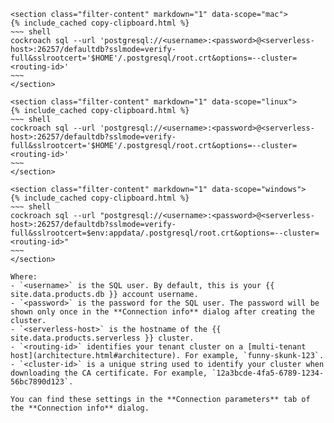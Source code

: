     <section class="filter-content" markdown="1" data-scope="mac">
    {% include_cached copy-clipboard.html %}
    ~~~ shell
    cockroach sql --url 'postgresql://<username>:<password>@<serverless-host>:26257/defaultdb?sslmode=verify-full&sslrootcert='$HOME'/.postgresql/root.crt&options=--cluster=<routing-id>'
    ~~~
    </section>

    <section class="filter-content" markdown="1" data-scope="linux">
    {% include_cached copy-clipboard.html %}
    ~~~ shell
    cockroach sql --url 'postgresql://<username>:<password>@<serverless-host>:26257/defaultdb?sslmode=verify-full&sslrootcert='$HOME'/.postgresql/root.crt&options=--cluster=<routing-id>'
    ~~~
    </section>

    <section class="filter-content" markdown="1" data-scope="windows">
    {% include_cached copy-clipboard.html %}
    ~~~ shell
    cockroach sql --url "postgresql://<username>:<password>@<serverless-host>:26257/defaultdb?sslmode=verify-full&sslrootcert=$env:appdata/.postgresql/root.crt&options=--cluster=<routing-id>"
    ~~~
    </section>

    Where:
    - `<username>` is the SQL user. By default, this is your {{ site.data.products.db }} account username.
    - `<password>` is the password for the SQL user. The password will be shown only once in the **Connection info** dialog after creating the cluster.
    - `<serverless-host>` is the hostname of the {{ site.data.products.serverless }} cluster.
    - `<routing-id>` identifies your tenant cluster on a [multi-tenant host](architecture.html#architecture). For example, `funny-skunk-123`.
    - `<cluster-id>` is a unique string used to identify your cluster when downloading the CA certificate. For example, `12a3bcde-4fa5-6789-1234-56bc7890d123`.

    You can find these settings in the **Connection parameters** tab of the **Connection info** dialog.